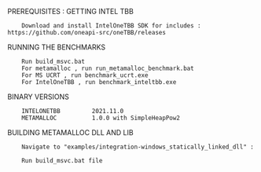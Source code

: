 PREREQUISITES : GETTING INTEL TBB

		Download and install IntelOneTBB SDK for includes : https://github.com/oneapi-src/oneTBB/releases

RUNNING THE BENCHMARKS

		Run build_msvc.bat
		For metamalloc , run run_metamalloc_benchmark.bat
		For MS UCRT , run benchmark_ucrt.exe
		For IntelOneTBB , run benchmark_inteltbb.exe

BINARY VERSIONS

		INTELONETBB         2021.11.0
		METAMALLOC          1.0.0 with SimpleHeapPow2

BUILDING METAMALLOC DLL AND LIB

		Navigate to "examples/integration-windows_statically_linked_dll" :
			
		Run build_msvc.bat file 
